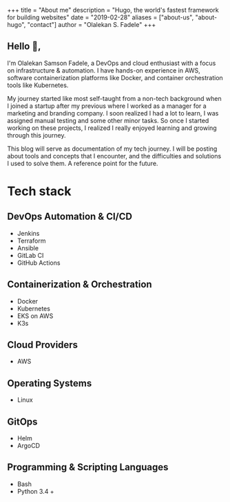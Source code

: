 +++
title = "About me"
description = "Hugo, the world's fastest framework for building websites"
date = "2019-02-28"
aliases = ["about-us", "about-hugo", "contact"]
author = "Olalekan S. Fadele"
+++

## Hello 👋,

I'm Olalekan Samson Fadele, a DevOps and cloud enthusiast with a focus on infrastructure & automation. I have hands-on experience in AWS, software containerization platforms like Docker, and container orchestration tools like Kubernetes.

My journey started like most self-taught from a non-tech background when I joined a startup after my previous where I worked as a manager for a marketing and branding company.
I soon realized I had a lot to learn, I was assigned manual testing and some other minor tasks. So once I started working on these projects, I realized I really enjoyed learning and growing through this journey.

This blog will serve as documentation of my tech journey. I will be posting about tools and concepts that I encounter,
and the difficulties and solutions I used to solve them. A reference point for the future.

# Tech stack

## DevOps Automation & CI/CD

- Jenkins
- Terraform
- Ansible
- GitLab CI
- GitHub Actions

## Containerization & Orchestration

- Docker
- Kubernetes
- EKS on AWS
- K3s

## Cloud Providers

- AWS

## Operating Systems

- Linux

## GitOps

- Helm
- ArgoCD

## Programming & Scripting Languages

- Bash
- Python 3.4 +
